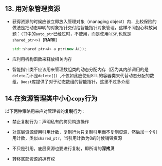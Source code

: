 ## 13. 用对象管理资源

- 获得资源的时候应该立即放入管理对象（managing object）内．比较保险的做法是把动态申明的对象指针交付给智能指针对象管理，这样不同担心释放问题：（书中的`auto_ptr`已经过时，不使用，而是使用`RCSP`,也就是`shared_ptr<>`）[**RARII**]

  ```c++
  std::shared_ptr<A> a_ptr(new A());
  ```

- 应利用析构函数来释放相关内存

- 智能指针类不应该用来管理数组类的动态分配内存（因为其内部调用的是`delete`而不是`delete[]`）,不仅如此应使用STL的容器类来代替动态分配的数组，`Boost`库提供了对于动态数组的智能指针，这里不过多介绍

## 14.在资源管理类中小心`copy`行为

以下两种策略用来应对管理者的**复制**行为：

- 禁止复制行为：声明私有的拷贝构造操作

- 对底层资源使用引用计数，复制行为只复制引用而不复制资源，然后加一个引用计数，类似`shared_ptr`，当引用计数为0的时候销毁资源

- 不只是引用，底层资源也要进行复制，即所谓的**深拷贝**
- 转移底部资源的拥有权

